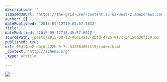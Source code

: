 ```yaml
---
description: ''
isBasedOnUrl: 'https://the-grid-user-content.s3-us-west-2.amazonaws.com/5e140b79-4d98-45b3-8e5d-610e21cd34d1.JPG'
author: []
datePublished: '2015-09-12T19:02:57.283Z'
title: ''
dateModified: '2015-09-12T18:45:57.692Z'
sourcePath: _posts/2015-09-12-46d14ae2-dbfd-472b-9f7c-34150d06f119.md
published: true
url: 46d14ae2-dbfd-472b-9f7c-34150d06f119/index.html
_context: 'http://schema.org'
_type: Article

---
```

![](https://the-grid-user-content.s3-us-west-2.amazonaws.com/5e140b79-4d98-45b3-8e5d-610e21cd34d1.JPG)